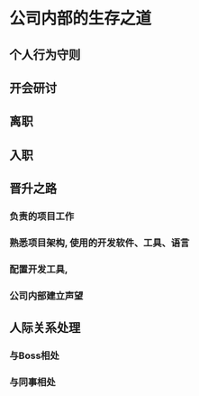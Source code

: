 # 公司内部的生存之道

## 个人行为守则

## 开会研讨

## 离职

## 入职

## 晋升之路
### 负责的项目工作
### 熟悉项目架构, 使用的开发软件、工具、语言
### 配置开发工具, 
### 公司内部建立声望
### 

## 人际关系处理
### 与Boss相处
### 与同事相处